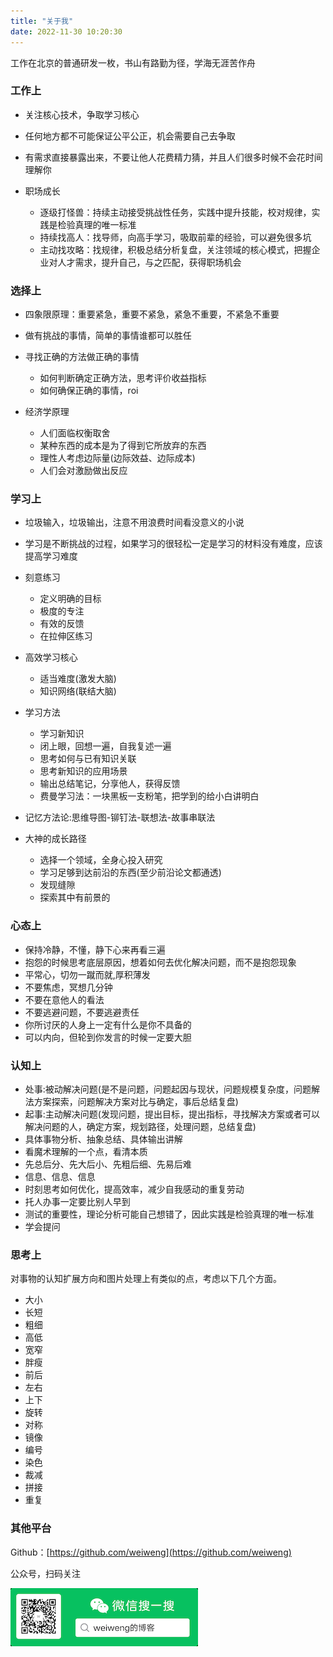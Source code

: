 ```yaml
---
title: "关于我"
date: 2022-11-30 10:20:30
---
```


工作在北京的普通研发一枚，书山有路勤为径，学海无涯苦作舟

### 工作上

- 关注核心技术，争取学习核心
- 任何地方都不可能保证公平公正，机会需要自己去争取
- 有需求直接暴露出来，不要让他人花费精力猜，并且人们很多时候不会花时间理解你
- 职场成长

  - 逐级打怪兽：持续主动接受挑战性任务，实践中提升技能，校对规律，实践是检验真理的唯一标准
  - 持续找高人：找导师，向高手学习，吸取前辈的经验，可以避免很多坑
  - 主动找攻略：找规律，积极总结分析复盘，关注领域的核心模式，把握企业对人才需求，提升自己，与之匹配，获得职场机会

### 选择上

- 四象限原理：重要紧急，重要不紧急，紧急不重要，不紧急不重要
- 做有挑战的事情，简单的事情谁都可以胜任
- 寻找正确的方法做正确的事情

  - 如何判断确定正确方法，思考评价收益指标
  - 如何确保正确的事情，roi
- 经济学原理

  - 人们面临权衡取舍
  - 某种东西的成本是为了得到它所放弃的东西
  - 理性人考虑边际量(边际效益、边际成本)
  - 人们会对激励做出反应

### 学习上

- 垃圾输入，垃圾输出，注意不用浪费时间看没意义的小说
- 学习是不断挑战的过程，如果学习的很轻松一定是学习的材料没有难度，应该提高学习难度
- 刻意练习

  - 定义明确的目标
  - 极度的专注
  - 有效的反馈
  - 在拉伸区练习

- 高效学习核心

  - 适当难度(激发大脑)
  - 知识网络(联结大脑)

- 学习方法 

  - 学习新知识
  - 闭上眼，回想一遍，自我复述一遍
  - 思考如何与已有知识关联
  - 思考新知识的应用场景
  - 输出总结笔记，分享他人，获得反馈
  - 费曼学习法：一块黑板一支粉笔，把学到的给小白讲明白

- 记忆方法论:思维导图-铆钉法-联想法-故事串联法
- 大神的成长路径

  - 选择一个领域，全身心投入研究
  - 学习足够到达前沿的东西(至少前沿论文都通透)
  - 发现缝隙
  - 探索其中有前景的

### 心态上

- 保持冷静，不懂，静下心来再看三遍
- 抱怨的时候思考底层原因，想着如何去优化解决问题，而不是抱怨现象
- 平常心，切勿一蹴而就,厚积薄发
- 不要焦虑，冥想几分钟
- 不要在意他人的看法
- 不要逃避问题，不要逃避责任
- 你所讨厌的人身上一定有什么是你不具备的
- 可以内向，但轮到你发言的时候一定要大胆

### 认知上

- 处事:被动解决问题(是不是问题，问题起因与现状，问题规模复杂度，问题解法方案探索，问题解决方案对比与确定，事后总结复盘)
- 起事:主动解决问题(发现问题，提出目标，提出指标，寻找解决方案或者可以解决问题的人，确定方案，规划路径，处理问题，总结复盘)
- 具体事物分析、抽象总结、具体输出讲解
- 看魔术理解的一个点，看清本质
- 先总后分、先大后小、先粗后细、先易后难
- 信息、信息、信息
- 时刻思考如何优化，提高效率，减少自我感动的重复劳动
- 托人办事一定要比别人早到
- 测试的重要性，理论分析可能自己想错了，因此实践是检验真理的唯一标准
- 学会提问

### 思考上

对事物的认知扩展方向和图片处理上有类似的点，考虑以下几个方面。

- 大小
- 长短
- 粗细
- 高低
- 宽窄
- 胖瘦
- 前后
- 左右
- 上下
- 旋转
- 对称
- 镜像
- 编号
- 染色
- 裁减
- 拼接
- 重复

### 其他平台
Github：[https://github.com/weiweng](https://github.com/weiweng)

公众号，扫码关注

![扫码关注](weixin.png)

<!--![扫码关注](weixin1.png) -->